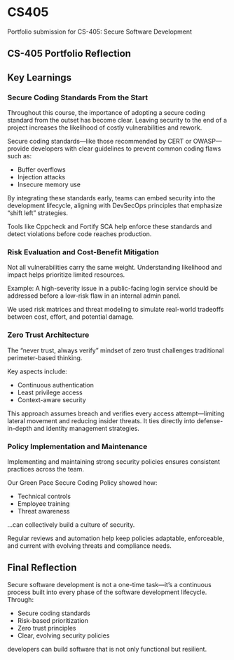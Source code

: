 # CS405
Portfolio submission for CS-405: Secure Software Development

## CS-405 Portfolio Reflection

## Key Learnings

### Secure Coding Standards From the Start

Throughout this course, the importance of adopting a secure coding standard from the outset has become clear. Leaving security to the end of a project increases the likelihood of costly vulnerabilities and rework.

Secure coding standards—like those recommended by CERT or OWASP—provide developers with clear guidelines to prevent common coding flaws such as:

- Buffer overflows
- Injection attacks
- Insecure memory use

By integrating these standards early, teams can embed security into the development lifecycle, aligning with DevSecOps principles that emphasize “shift left” strategies.

Tools like Cppcheck and Fortify SCA help enforce these standards and detect violations before code reaches production.

### Risk Evaluation and Cost-Benefit Mitigation

Not all vulnerabilities carry the same weight. Understanding likelihood and impact helps prioritize limited resources.

Example: A high-severity issue in a public-facing login service should be addressed before a low-risk flaw in an internal admin panel.

We used risk matrices and threat modeling to simulate real-world tradeoffs between cost, effort, and potential damage.

### Zero Trust Architecture

The “never trust, always verify” mindset of zero trust challenges traditional perimeter-based thinking.

Key aspects include:

- Continuous authentication
- Least privilege access
- Context-aware security

This approach assumes breach and verifies every access attempt—limiting lateral movement and reducing insider threats. It ties directly into defense-in-depth and identity management strategies.

### Policy Implementation and Maintenance

Implementing and maintaining strong security policies ensures consistent practices across the team.

Our Green Pace Secure Coding Policy showed how:

- Technical controls
- Employee training
- Threat awareness

...can collectively build a culture of security.

Regular reviews and automation help keep policies adaptable, enforceable, and current with evolving threats and compliance needs.

## Final Reflection

Secure software development is not a one-time task—it’s a continuous process built into every phase of the software development lifecycle. Through:

- Secure coding standards
- Risk-based prioritization
- Zero trust principles
- Clear, evolving security policies

developers can build software that is not only functional but resilient.

